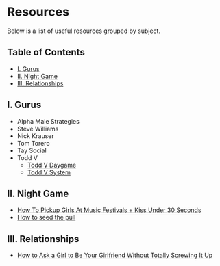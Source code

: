 # Resources
Below is a list of useful resources grouped by subject.

## Table of Contents
* [I. Gurus](#gurus)
* [II. Night Game](#night-game)
* [III. Relationships](#relationships)

## I. Gurus

* Alpha Male Strategies
* Steve Williams
* Nick Krauser
* Tom Torero
* Tay Social
* Todd V
  * [Todd V Daygame](https://drive.google.com/drive/u/1/folders/1uM2eXyWoSSqu_PVa9xLur7XCzEa9SJFg)
  * [Todd V System](https://mega.nz/#F!aOB3hSYS!aH8nb9RivZClf2tiZl1j8A)

## II. Night Game

* [How To Pickup Girls At Music Festivals + Kiss Under 30 Seconds](https://www.youtube.com/watch?v=xan-qp3L0iE&feature=youtu.be)
* [How to seed the pull](https://www.youtube.com/watch?v=NA2iBqBB_XE)

## III. Relationships

* [How to Ask a Girl to Be Your Girlfriend Without Totally Screwing It Up](https://www.toddvdating.com/how-to-ask-a-girl-to-be-your-girlfriend-without-totally-screwing-up/)
